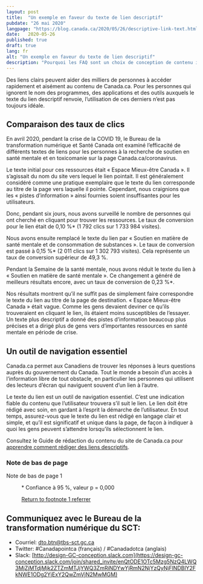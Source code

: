 ```yaml
---
layout: post
title:  "Un exemple en faveur du texte de lien descriptif"
pubdate: "26 mai 2020"
langpage: "https://blog.canada.ca/2020/05/26/descriptive-link-text.html"
date:   2020-05-26
published: true
draft: true
lang: fr
alt: "Un exemple en faveur du texte de lien descriptif"
description: "Pourquoi les FAQ sont un choix de conception de contenu inefficace la plupart du temps, et quand elles peuvent réellement fonctionner."
---
```


Des liens clairs peuvent aider des milliers de personnes à accéder rapidement et aisément au contenu de Canada.ca. Pour les personnes qui ignorent le nom des programmes, des applications et des outils auxquels le texte du lien descriptif renvoie, l’utilisation de ces derniers n’est pas toujours idéale.

## Comparaison des taux de clics

En avril 2020, pendant la crise de la COVID 19, le Bureau de la transformation numérique et Santé Canada ont examiné l’efficacité de différents textes de liens pour les personnes à la recherche de soutien en santé mentale et en toxicomanie sur la page Canada.ca/coronavirus. 

Le texte initial pour ces ressources était « Espace Mieux-être Canada ». Il s’agissait du nom du site vers lequel le lien pointait. Il est généralement considéré comme une pratique exemplaire que le texte du lien corresponde au titre de la page vers laquelle il pointe. Cependant, nous craignions que les « pistes d’information » ainsi fournies soient insuffisantes pour les utilisateurs.

Donc, pendant six jours, nous avons surveillé le nombre de personnes qui ont cherché en cliquant pour trouver les ressources. Le taux de conversion pour le lien était de 0,10 %* (1 792 clics sur 1 733 984 visites). 

Nous avons ensuite remplacé le texte du lien par « Soutien en matière de santé mentale et de consommation de substances ». Le taux de conversion est passé à 0,15 %* (2 011 clics sur 1 302 793 visites). Cela représente un taux de conversion supérieur de 49,3 %. 

Pendant la Semaine de la santé mentale, nous avons réduit le texte du lien à « Soutien en matière de santé mentale ». Ce changement a généré de meilleurs résultats encore, avec un taux de conversion de 0,23 %*.

Nos résultats montrent qu’il ne suffit pas de simplement faire correspondre le texte du lien au titre de la page de destination. 
« Espace Mieux-être Canada » était vague. Comme les gens devaient deviner ce qu’ils trouveraient en cliquant le lien, ils étaient moins susceptibles de l’essayer. Un texte plus descriptif a donné des pistes d’information beaucoup plus précises et a dirigé plus de gens vers d’importantes ressources en santé mentale en période de crise.

## Un outil de navigation essentiel

Canada.ca permet aux Canadiens de trouver les réponses à leurs questions auprès du gouvernement du Canada. Tout le monde a besoin d’un accès à l’information libre de tout obstacle, en particulier les personnes qui utilisent des lecteurs d’écran qui naviguent souvent d’un lien à l’autre. 

Le texte du lien est un outil de navigation essentiel. C’est une indication fiable du contenu que l’utilisateur trouvera s’il suit le lien. Le lien doit être rédigé avec soin, en gardant à l’esprit la démarche de l’utilisateur. En tout temps, assurez-vous que le texte du lien est rédigé en langage clair et simple, et qu’il est significatif et unique dans la page, de façon à indiquer à quoi les gens peuvent s’attendre lorsqu’ils sélectionnent le lien. 

Consultez le Guide de rédaction du contenu du site de Canada.ca pour [apprendre comment rédiger des liens descriptifs](https://www.canada.ca/fr/secretariat-conseil-tresor/services/communications-gouvernementales/guide-redaction-contenu-canada.html#wp7-2).

<div class="wb-fnote wb-init wb-fnote-inited" role="note" id="wb-auto-4">
<h3 id="fn" class="wb-inv">Note de bas de page</h3>

<dl>
  <dt id="fn1-dt">Note de bas de page 1</dt>
  <dd id="fn1" tabindex="-1" aria-labelledby="fn1-dt">
    <p> * Confiance à 95 %, valeur p = 0,000</p>
    <p class="fn-rtn"><a href="#fn1-rtn"><span class="wb-invisible">Return to footnote </span>1<span class="wb-invisible"> referrer</span></a></p>
  </dd>
</dl>
</div>

## Communiquez avec le Bureau de la transformation numérique du SCT:

* Courriel: [dto.btn@tbs-sct.gc.ca](mailto:dto.btn@tbs-sct.gc.ca)
* Twitter: #Canadapointca (français) / #Canadadotca (anglais)
* Slack: [http://design-GC-conception.slack.com](https://design-gc-conception.slack.com/join/shared_invite/enQtODE1OTc5Mzg5NzQ4LWQ3MjZjMTdjMjk2ZTZmMTJjYWQ3ZmRiNDYwYjRmN2NjYzQyNjFlNDBlY2FkNWE1ODg2YjExY2QwZmVjN2MwMGM)

